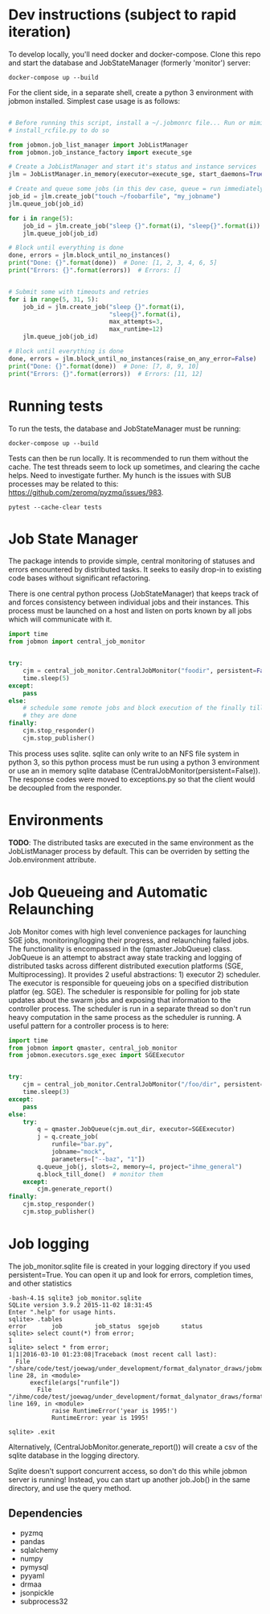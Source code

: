 # Dev instructions (subject to rapid iteration)

To develop locally, you'll need docker and docker-compose. Clone this repo and
start the database and JobStateManager (formerly 'monitor') server:

```
docker-compose up --build
```

For the client side, in a separate shell, create a python 3 environment with
jobmon installed. Simplest case usage is as follows:

```python

# Before running this script, install a ~/.jobmonrc file... Run or mimic
# install_rcfile.py to do so

from jobmon.job_list_manager import JobListManager
from jobmon.job_instance_factory import execute_sge

# Create a JobListManager and start it's status and instance services
jlm = JobListManager.in_memory(executor=execute_sge, start_daemons=True)

# Create and queue some jobs (in this dev case, queue = run immediately)
job_id = jlm.create_job("touch ~/foobarfile", "my_jobname")
jlm.queue_job(job_id)

for i in range(5):
    job_id = jlm.create_job("sleep {}".format(i), "sleep{}".format(i))
    jlm.queue_job(job_id)

# Block until everything is done
done, errors = jlm.block_until_no_instances()
print("Done: {}".format(done))  # Done: [1, 2, 3, 4, 6, 5]
print("Errors: {}".format(errors))  # Errors: []


# Submit some with timeouts and retries
for i in range(5, 31, 5):
    job_id = jlm.create_job("sleep {}".format(i),
                            "sleep{}".format(i),
                            max_attempts=3,
                            max_runtime=12)
    jlm.queue_job(job_id)

# Block until everything is done
done, errors = jlm.block_until_no_instances(raise_on_any_error=False)
print("Done: {}".format(done))  # Done: [7, 8, 9, 10]
print("Errors: {}".format(errors))  # Errors: [11, 12]

```

# Running tests

To run the tests, the database and JobStateManager must be running:
```
docker-compose up --build
```

Tests can then be run locally. It is recommended to run them without the cache.
The test threads seem to lock up sometimes, and clearing the cache helps. Need
to investigate further. My hunch is the issues with SUB processes may be
related to this: https://github.com/zeromq/pyzmq/issues/983.
```
pytest --cache-clear tests
```

# Job State Manager
The package intends to provide simple, central monitoring of statuses and errors encountered by distributed tasks.
It seeks to easily drop-in to existing code bases without significant refactoring.

There is one central python process (JobStateManager) that keeps track of and forces consistency between individual jobs and their instances.
This process must be launched on a host and listen on ports known by all jobs which will communicate with it.

```python
import time
from jobmon import central_job_monitor


try:
    cjm = central_job_monitor.CentralJobMonitor("foodir", persistent=False)
    time.sleep(5)
except:
    pass
else:
    # schedule some remote jobs and block execution of the finally till
    # they are done
finally:
    cjm.stop_responder()
    cjm.stop_publisher()
```

This process uses sqlite. sqlite can only write to an NFS file system in python 3, so this python process must be run
using a python 3 environment or use an in memory sqlite database (CentralJobMonitor(persistent=False)).
The response codes were moved to exceptions.py so that the client would be decoupled from the responder.

# Environments
**TODO**: The distributed tasks are executed in the same environment as the JobListManager process by default. This can be overriden by setting the
Job.environment attribute.


# Job Queueing and Automatic Relaunching
Job Monitor comes with high level convenience packages for launching SGE jobs, monitoring/logging their progress, and
relaunching failed jobs. The functionality is encompassed in the (qmaster.JobQueue) class. JobQueue is an attempt to
abstract away state tracking and logging of distributed tasks across different distributed execution platforms
(SGE, Multiprocessing). It provides 2 useful abstractions: 1) executor 2) scheduler. The executor is responsible for
queueing jobs on a specified distribution platfor (eg. SGE). The scheduler is responsible for polling for job state
updates about the swarm jobs and exposing that information to the controller process. The scheduler is run in a separate
thread so don't run heavy computation in the same process as the scheduler is running. A useful pattern for a controller
process is to here:

```python
import time
from jobmon import qmaster, central_job_monitor
from jobmon.executors.sge_exec import SGEExecutor


try:
    cjm = central_job_monitor.CentralJobMonitor("/foo/dir", persistent=False)
    time.sleep(3)
except:
    pass
else:
    try:
        q = qmaster.JobQueue(cjm.out_dir, executor=SGEExecutor)
        j = q.create_job(
            runfile="bar.py",
            jobname="mock",
            parameters=["--baz", "1"])
        q.queue_job(j, slots=2, memory=4, project="ihme_general")
        q.block_till_done()  # monitor them
    except:
        cjm.generate_report()
finally:
    cjm.stop_responder()
    cjm.stop_publisher()
```

# Job logging
The job_monitor.sqlite file is created in your logging directory if you used persistent=True. You can open
it up and look for errors, completion times, and other statistics

    -bash-4.1$ sqlite3 job_monitor.sqlite
    SQLite version 3.9.2 2015-11-02 18:31:45
    Enter ".help" for usage hints.
    sqlite> .tables
    error       job         job_status  sgejob      status
    sqlite> select count(*) from error;
    1
    sqlite> select * from error;
    1|1|2016-03-10 01:23:08|Traceback (most recent call last):
      File "/share/code/test/joewag/under_development/format_dalynator_draws/jobmon/bin/monitored_job.py", line 28, in <module>
          execfile(args["runfile"])
            File "/ihme/code/test/joewag/under_development/format_dalynator_draws/formatter.py", line 169, in <module>
                raise RuntimeError('year is 1995!')
                RuntimeError: year is 1995!

    sqlite> .exit


Alternatively, (CentralJobMonitor.generate_report()) will create a csv of the sqlite database in the logging directory.

Sqlite doesn't support concurrent access, so don't do this while jobmon server is running! Instead, you can start up
another job.Job() in the same directory, and use the query method.


## Dependencies
- pyzmq
- pandas
- sqlalchemy
- numpy
- pymysql
- pyyaml
- drmaa
- jsonpickle
- subprocess32
